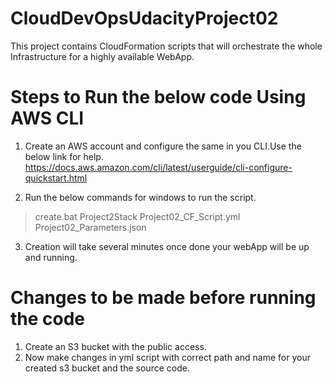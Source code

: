 # CloudDevOpsUdacityProject02
This project contains CloudFormation scripts that will orchestrate the whole Infrastructure for a highly available WebApp.


# Steps to Run the below code Using AWS CLI

1. Create an AWS account and configure the same in you CLI.Use the below link for help.
https://docs.aws.amazon.com/cli/latest/userguide/cli-configure-quickstart.html

2. Run the below commands for windows to run the script.
> create.bat Project2Stack Project02_CF_Script.yml Project02_Parameters.json

3. Creation will take several minutes once done your webApp will be up and running.

# Changes to be made before running the code 

1. Create an S3 bucket with the public access. 
2. Now make changes in yml script with correct path and name for your created s3 bucket and the source code.

